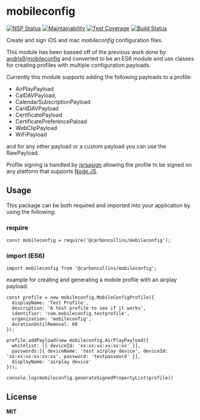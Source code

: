 # mobileconfig

[![NSP Status](https://nodesecurity.io/orgs/carboncollins/projects/731057ed-eef2-4bec-a0b8-64298d3a971b/badge)](https://nodesecurity.io/orgs/carboncollins/projects/731057ed-eef2-4bec-a0b8-64298d3a971b)
[![Maintainability](https://api.codeclimate.com/v1/badges/18ce7eb1903785701002/maintainability)](https://codeclimate.com/github/CarbonCollins/mobileconfig/maintainability)
[![Test Coverage](https://api.codeclimate.com/v1/badges/18ce7eb1903785701002/test_coverage)](https://codeclimate.com/github/CarbonCollins/mobileconfig/test_coverage)
[![Build Status](https://travis-ci.org/CarbonCollins/mobileconfig.svg?branch=master)](https://travis-ci.org/CarbonCollins/mobileconfig)

Create and sign iOS and mac *mobileconfig* configuration files.

This module has been bassed off of the previous work done by [andris9](https://github.com/andris9)/[mobileconfig](https://github.com/andris9/mobileconfig) and converted to be an ES6 module and use classes for creating profiles with multiple configuration payloads.

Currently this module supports adding the following payloads to a profile:

* AirPlayPayload
* CalDAVPayload,
* CalendarSubscriptionPayload
* CardDAVPayload
* CertificatePayload
* CertificatePreferencePaload
* WebClipPayload
* WiFiPayload

and for any other payload or a custom payload you can use the RawPayload.

Profile signing is handled by [jsrsasign](http://kjur.github.io/jsrsasign/) allowing the profile to be signed on any platform that supports [Node.JS](https://nodejs.org/).

## Usage

This package can be both required and imported into your application by using the following:

### require
```
const mobileconfig = require('@carboncollins/mobileconfig');
```
### import (ES6)
```
import mobileconfig from '@carboncollins/mobileconfig';
```

example for creating and generating a mobile profile with an airplay payload:

```
const profile = new mobileconfig.MobileConfigProfile({
  displayName: 'Test Profile',
  description: 'A test profile to see if it works',
  identifier: 'com.mobileconfig.testprofile',
  organization: 'mobileconfig',
  durationUntilRemoval: 60
});

profile.addPayload(new mobileconfig.AirPlayPayload({
  whitelist: [{ deviceId: 'xx:xx:xx:xx:xx:xx' }],
  passwords:[{ deviceName: 'test airplay device', deviceId: 'xx:xx:xx:xx:xx:xx', password: 'testpassword' }],
  displayName: 'airplay device'
}));

console.log(mobileconfig.generateSignedPropertyList(profile))
```
## License

**MIT**
